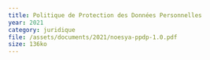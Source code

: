 ```yaml
---
title: Politique de Protection des Données Personnelles
year: 2021
category: juridique
file: /assets/documents/2021/noesya-ppdp-1.0.pdf
size: 136ko
---
```


